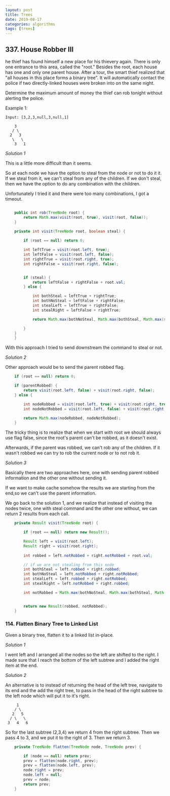 ```yaml
---
layout: post
title: Trees
date: 2019-08-17
categories: algorithms
tags: [trees]
---
```



## 337. House Robber III

he thief has found himself a new place for his thievery again. There is only one entrance to this area, called the "root." Besides the root, each house has one and only one parent house. After a tour, the smart thief realized that "all houses in this place forms a binary tree". It will automatically contact the police if two directly-linked houses were broken into on the same night.

Determine the maximum amount of money the thief can rob tonight without alerting the police.

Example 1:

    Input: [3,2,3,null,3,null,1]

        3
       / \
      2   3
       \   \ 
        3   1


*Solution 1* 

This is a little more difficult than it seems.


So at each node we have the option to steal from the node or not to do it it. If we steal from it, we can't steal from any of the children. If we don't steal, then we have the option to do any combination with the children.

Unfortunately I tried it and there were too many combinations, I got a timeout. 

```java

    public int rob(TreeNode root) {
        return Math.max(visit(root, true), visit(root, false));
    }
    
    private int visit(TreeNode root, boolean steal) {

        if (root == null) return 0;

        int leftTrue = visit(root.left, true);
        int leftFalse = visit(root.left, false);
        int rightTrue = visit(root.right, true);
        int rightFalse = visit(root.right, false);


        if (steal) {
            return leftFalse + rightFalse + root.val;
        } else {

            int bothSteal = leftTrue + rightTrue;
            int bothNoSteal = leftFalse + rightFalse;
            int stealLeft = leftTrue + rightFalse;
            int stealRight = leftFalse + rightTrue;

            return Math.max(bothNoSteal, Math.max(bothSteal, Math.max(stealLeft, stealRight)));

        }
    }
    }

```


With this approach I tried to send downstream the command to steal or not. 

*Solution 2*

Other approach would be to send the parent robbed flag. 

```java
    if (root == null) return 0;

    if (parentRobbed) {
        return visit(root.left, false) + visit(root.right, false);
    } else {

        int nodeRobbed = visit(root.left, true) + visit(root.right, true) + root.val;
        int nodeNotRobbed = visit(root.left, false) + visit(root.right, false);

        return Math.max(nodeRobbed, nodeNotRobbed);
    }
```


The tricky thing is to realize that when we start with root we should always use flag false, since the root's parent can't be robbed, as it doesn't exist.

Afterwards, if the parent was robbed, we can't rob any of the children. If it wasn't robbed we can try to rob the current node or to not rob it.


*Solution 3*

Basically there are two approaches here, one with sending parent robbed information and the other one without sending it. 

If we want to make cache somehow the results we are starting from the end,so we can't use the parent information.

We go back to the solution 1, and we realize that instead of visiting the nodes twice, one with steal command and the other one without, we can return 2 results from each call.

```java
    private Result visit(TreeNode root) {

        if (root == null) return new Result();

        Result left = visit(root.left);
        Result right = visit(root.right);
        
        int robbed = left.notRobbed + right.notRobbed + root.val;

        // if we are not stealing from this node
        int bothSteal = left.robbed + right.robbed;
        int bothNoSteal = left.notRobbed + right.notRobbed;
        int stealLeft = left.robbed + right.notRobbed;
        int stealRight = left.notRobbed + right.robbed;

        int notRobbed = Math.max(bothNoSteal, Math.max(bothSteal, Math.max(stealLeft, stealRight)));


        return new Result(robbed, notRobbed);
    }
```
### 114. Flatten Binary Tree to Linked List

Given a binary tree, flatten it to a linked list in-place.


*Solution 1*

I went left and I arranged all the nodes so the left are shifted to the right. I made sure that I reach the bottom of the left subtree and I added the right item at the end.

*Solution 2*


An alternative is to instead of returning the head of the left tree, navigate to its end and the add the right tree, to pass in the head of the right subtree to the left node which will put it to it's right.


         1
        / \
       2   5
      / \   \
     3   4   6

So for the last subtree (2,3,4) we return 4 from the right subtree. Then we pass 4 to 3, and we put it to the right of 3. Then we return 3.

```java
    private TreeNode flatten(TreeNode node, TreeNode prev) {

        if (node == null) return prev;
        prev = flatten(node.right, prev);
        prev = flatten(node.left, prev);
        node.right = prev;
        node.left = null;
        prev = node;
        return prev;
    }
```